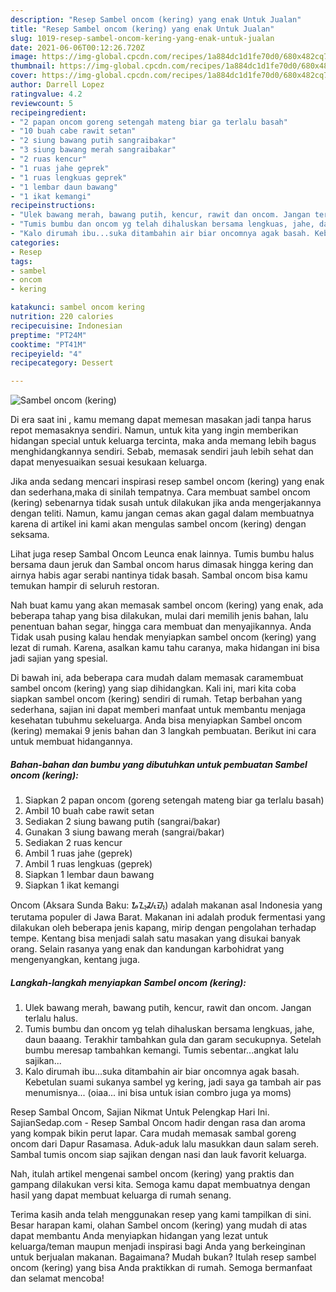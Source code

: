 ```yaml
---
description: "Resep Sambel oncom (kering) yang enak Untuk Jualan"
title: "Resep Sambel oncom (kering) yang enak Untuk Jualan"
slug: 1019-resep-sambel-oncom-kering-yang-enak-untuk-jualan
date: 2021-06-06T00:12:26.720Z
image: https://img-global.cpcdn.com/recipes/1a884dc1d1fe70d0/680x482cq70/sambel-oncom-kering-foto-resep-utama.jpg
thumbnail: https://img-global.cpcdn.com/recipes/1a884dc1d1fe70d0/680x482cq70/sambel-oncom-kering-foto-resep-utama.jpg
cover: https://img-global.cpcdn.com/recipes/1a884dc1d1fe70d0/680x482cq70/sambel-oncom-kering-foto-resep-utama.jpg
author: Darrell Lopez
ratingvalue: 4.2
reviewcount: 5
recipeingredient:
- "2 papan oncom goreng setengah mateng biar ga terlalu basah"
- "10 buah cabe rawit setan"
- "2 siung bawang putih sangraibakar"
- "3 siung bawang merah sangraibakar"
- "2 ruas kencur"
- "1 ruas jahe geprek"
- "1 ruas lengkuas geprek"
- "1 lembar daun bawang"
- "1 ikat kemangi"
recipeinstructions:
- "Ulek bawang merah, bawang putih, kencur, rawit dan oncom. Jangan terlalu halus."
- "Tumis bumbu dan oncom yg telah dihaluskan bersama lengkuas, jahe, daun baaang. Terakhir tambahkan gula dan garam secukupnya. Setelah bumbu meresap tambahkan kemangi. Tumis sebentar...angkat lalu sajikan..."
- "Kalo dirumah ibu...suka ditambahin air biar oncomnya agak basah. Kebetulan suami sukanya sambel yg kering, jadi saya ga tambah air pas menumisnya... (oiaa... ini bisa untuk isian combro juga ya moms)"
categories:
- Resep
tags:
- sambel
- oncom
- kering

katakunci: sambel oncom kering 
nutrition: 220 calories
recipecuisine: Indonesian
preptime: "PT24M"
cooktime: "PT41M"
recipeyield: "4"
recipecategory: Dessert

---
```



![Sambel oncom (kering)](https://img-global.cpcdn.com/recipes/1a884dc1d1fe70d0/680x482cq70/sambel-oncom-kering-foto-resep-utama.jpg)

Di era  saat ini , kamu memang dapat memesan masakan jadi tanpa harus repot memasaknya sendiri. Namun, untuk kita yang ingin memberikan hidangan special untuk keluarga tercinta, maka anda memang lebih bagus menghidangkannya sendiri. Sebab, memasak sendiri jauh lebih sehat dan dapat menyesuaikan sesuai kesukaan keluarga.

Jika anda sedang mencari inspirasi resep sambel oncom (kering) yang enak dan sederhana,maka di sinilah tempatnya. Cara membuat sambel oncom (kering)  sebenarnya tidak susah untuk dilakukan jika anda mengerjakannya dengan teliti. Namun, kamu jangan cemas akan gagal dalam membuatnya 
karena di artikel ini kami akan mengulas sambel oncom (kering) dengan seksama.  

Lihat juga resep Sambal Oncom Leunca enak lainnya. Tumis bumbu halus bersama daun jeruk dan Sambal oncom harus dimasak hingga kering dan airnya habis agar serabi nantinya tidak basah. Sambal oncom bisa kamu temukan hampir di seluruh restoran.

Nah buat kamu yang akan memasak sambel oncom (kering) yang enak, ada beberapa tahap yang bisa dilakukan, mulai dari memilih jenis bahan, lalu penentuan bahan segar, hingga cara membuat dan menyajikannya. Anda Tidak usah pusing kalau hendak menyiapkan sambel oncom (kering) yang lezat di rumah. Karena, asalkan kamu  tahu caranya, maka hidangan ini bisa jadi sajian yang spesial.

Di bawah ini, ada beberapa cara mudah dalam memasak caramembuat sambel oncom (kering) yang siap dihidangkan. Kali ini, mari kita coba siapkan sambel oncom (kering) sendiri di rumah. Tetap berbahan yang sederhana, sajian ini dapat memberi manfaat untuk membantu menjaga kesehatan tubuhmu sekeluarga. Anda bisa menyiapkan Sambel oncom (kering) memakai 9 jenis bahan dan 3 langkah pembuatan. Berikut ini cara untuk membuat hidangannya.

<!--inarticleads1-->

##### Bahan-bahan dan bumbu yang dibutuhkan untuk pembuatan Sambel oncom (kering):

1. Siapkan 2 papan oncom (goreng setengah mateng biar ga terlalu basah)
1. Ambil 10 buah cabe rawit setan
1. Sediakan 2 siung bawang putih (sangrai/bakar)
1. Gunakan 3 siung bawang merah (sangrai/bakar)
1. Sediakan 2 ruas kencur
1. Ambil 1 ruas jahe (geprek)
1. Ambil 1 ruas lengkuas (geprek)
1. Siapkan 1 lembar daun bawang
1. Siapkan 1 ikat kemangi


Oncom (Aksara Sunda Baku: ᮇᮔ᮪ᮎᮧᮙ᮪) adalah makanan asal Indonesia yang terutama populer di Jawa Barat. Makanan ini adalah produk fermentasi yang dilakukan oleh beberapa jenis kapang, mirip dengan pengolahan terhadap tempe. Kentang bisa menjadi salah satu masakan yang disukai banyak orang. Selain rasanya yang enak dan kandungan karbohidrat yang mengenyangkan, kentang juga. 

<!--inarticleads2-->

##### Langkah-langkah menyiapkan Sambel oncom (kering):

1. Ulek bawang merah, bawang putih, kencur, rawit dan oncom. Jangan terlalu halus.
1. Tumis bumbu dan oncom yg telah dihaluskan bersama lengkuas, jahe, daun baaang. Terakhir tambahkan gula dan garam secukupnya. Setelah bumbu meresap tambahkan kemangi. Tumis sebentar...angkat lalu sajikan...
1. Kalo dirumah ibu...suka ditambahin air biar oncomnya agak basah. Kebetulan suami sukanya sambel yg kering, jadi saya ga tambah air pas menumisnya... (oiaa... ini bisa untuk isian combro juga ya moms)


Resep Sambal Oncom, Sajian Nikmat Untuk Pelengkap Hari Ini. SajianSedap.com - Resep Sambal Oncom hadir dengan rasa dan aroma yang kompak bikin perut lapar. Cara mudah memasak sambal goreng oncom dari Dapur Rasamasa. Aduk-aduk lalu masukkan daun salam sereh. Sambal tumis oncom siap sajikan dengan nasi dan lauk favorit keluarga. 

Nah, itulah artikel mengenai  sambel oncom (kering)  yang praktis dan gampang dilakukan versi kita. Semoga kamu dapat membuatnya dengan hasil yang dapat membuat keluarga di rumah senang. 

Terima kasih anda telah menggunakan resep yang kami tampilkan di sini. Besar harapan kami, olahan  Sambel oncom (kering) yang mudah di atas dapat membantu Anda menyiapkan hidangan yang lezat untuk keluarga/teman maupun menjadi inspirasi bagi Anda yang berkeinginan untuk berjualan makanan. Bagaimana? Mudah bukan? Itulah resep sambel oncom (kering) yang bisa Anda praktikkan di rumah. Semoga bermanfaat dan selamat mencoba!


